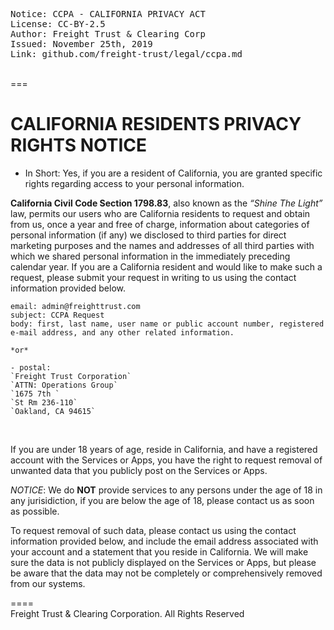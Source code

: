 <pre>
Notice: CCPA - CALIFORNIA PRIVACY ACT
License: CC-BY-2.5
Author: Freight Trust & Clearing Corp
Issued: November 25th, 2019
Link: github.com/freight-trust/legal/ccpa.md
</pre>
<br>
===

<h1>CALIFORNIA RESIDENTS PRIVACY RIGHTS NOTICE</h1>

- In Short: Yes, if you are a resident of California, you are granted specific rights regarding access to your personal information.

**California Civil Code Section 1798.83**, also known as the *“Shine The Light”* law, permits our users who are California residents to request and obtain from us, once a year and free of charge, information about categories of personal information (if any) we disclosed to third parties for direct marketing purposes and the names and addresses of all third parties with which
we shared personal information in the immediately preceding calendar year. If you are a California resident and would like to make such a request, please submit your request in writing to us using the contact information provided below.

```
email: admin@freighttrust.com
subject: CCPA Request
body: first, last name, user name or public account number, registered e-mail address, and any other related information.

*or*

- postal: 
`Freight Trust Corporation`
`ATTN: Operations Group`
`1675 7th `
`St Rm 236-110`
`Oakland, CA 94615`
```
<br>

 If you are under 18 years of age, reside in California, and have a registered
account with the Services or Apps, you have the right to request removal of unwanted data that you publicly post on the Services or Apps. 

*NOTICE*: We do **NOT** provide services to any persons under the age of 18 in any jurisidiction, if you are below the age of 18, please contact us as soon as possible.

 To request removal of such data, please contact us using the contact information
provided below, and include the email address associated with your account
and a statement that you reside in California. We will make sure the data is not publicly displayed on the Services or Apps,
but please be aware that the data may not be completely or comprehensively removed from our systems. 

====
<br>
Freight Trust & Clearing Corporation. All Rights Reserved 